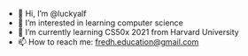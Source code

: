 - 👋 Hi, I’m @luckyalf
- 👀 I’m interested in learning computer science
- 🌱 I’m currently learning CS50x 2021 from Harvard University
- 📫 How to reach me: fredh.education@gmail.com

<!---
luckyalf/luckyalf is a ✨ special ✨ repository because its `README.md` (this file) appears on your GitHub profile.
You can click the Preview link to take a look at your changes.
--->
